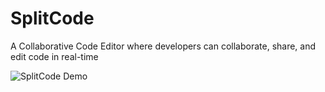 # SplitCode
A Collaborative Code Editor where developers can collaborate, share, and edit code in real-time

![SplitCode Demo](public/demo.gif|width=100|height=100)
